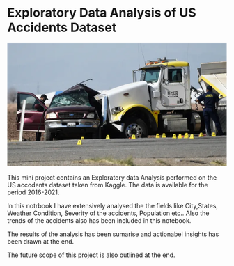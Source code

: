 # Exploratory Data Analysis of US Accidents Dataset

![alt text](106848158-1614727105604-crash.webp)

This mini project contains an Exploratory data Analysis performed on the US accodents dataset taken from Kaggle. The data is available for the period 2016-2021.

In this notrbook I have extensively analysed the the fields like City,States, Weather Condition, Severity of the accidents, Population etc.. Also the trends of the accidents also has been included in this notebook.

The results of the analysis  has been sumarise and actionabel insights has been drawn at the end.

The future scope of this project is also outlined at the end.

